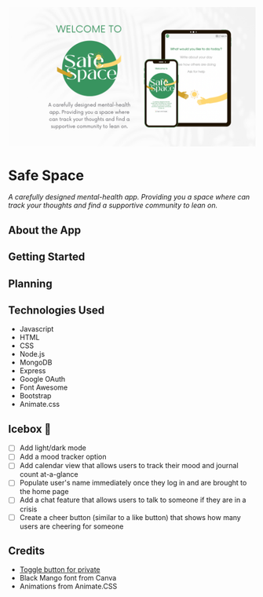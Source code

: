 ![mockup](https://github.com/smichaelonline/safe-space/blob/main/public/assets/safe-space-mockup.png)

# Safe Space 
*A carefully designed mental-health app. Providing you a space where can track your thoughts and find a supportive community to lean on.*

## About the App 

## Getting Started 

## Planning 

## Technologies Used 
- Javascript 
- HTML
- CSS
- Node.js
- MongoDB
- Express
- Google OAuth
- Font Awesome
- Bootstrap
- Animate.css


## Icebox 🧊
- [ ] Add light/dark mode
- [ ] Add a mood tracker option 
- [ ] Add calendar view that allows users to track their mood and journal count at-a-glance
- [ ] Populate user's name immediately once they log in and are brought to the home page 
- [ ] Add a chat feature that allows users to talk to someone if they are in a crisis
- [ ] Create a cheer button (similar to a like button) that shows how many users are cheering for someone

## Credits
- [Toggle button for private](https://codeconvey.com/convert-checkbox-to-toggle-button-css/)
- Black Mango font from Canva
- Animations from Animate.CSS 
